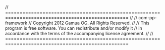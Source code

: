 // =================================================================================================
//
//  com-pp-framework
//  Copyright 2012 Gamua OG. All Rights Reserved.
//
//  This program is free software. You can redistribute and/or modify it
//  in accordance with the terms of the accompanying license agreement.
//
// =================================================================================================